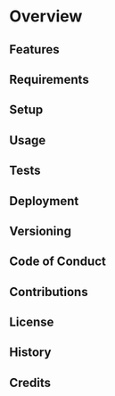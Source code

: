 # Overview

<!-- Tocer[start] -->
<!-- Tocer[finish] -->

## Features

## Requirements

## Setup

## Usage

## Tests

## Deployment

## Versioning

## Code of Conduct

## Contributions

## License

## History

## Credits
